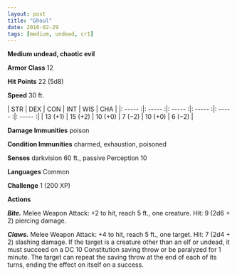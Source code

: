 ```yaml
---
layout: post
title: "Ghoul"
date: 2016-02-29
tags: [medium, undead, cr1]
---
```


**Medium undead, chaotic evil**

**Armor Class** 12

**Hit Points** 22 (5d8)

**Speed** 30 ft.

|   STR   |   DEX   |   CON   |   INT   |   WIS   |   CHA   |
|: ----- :|: ----- :|: ----- :|: ----- :|: ----- :|: ----- :|
| 13 (+1) | 15 (+2) | 10 (+0) | 7 (−2) | 10 (+0) | 6 (−2) |

**Damage Immunities** poison 

**Condition Immunities** charmed, exhaustion, poisoned 

**Senses** darkvision 60 ft., passive Perception 10 

**Languages** Common 

**Challenge** 1 (200 XP)

**Actions** 

***Bite.*** Melee Weapon Attack: +2 to hit, reach 5 ft., one creature. Hit: 9 (2d6 + 2) piercing damage. 

***Claws.*** Melee Weapon Attack: +4 to hit, reach 5 ft., one target. Hit: 7 (2d4 + 2) slashing damage. If the target is a creature other than an elf or undead, it must succeed on a DC 10 Constitution saving throw or be paralyzed for 1 minute. The target can repeat the saving throw at the end of each of its turns, ending the effect on itself on a success.